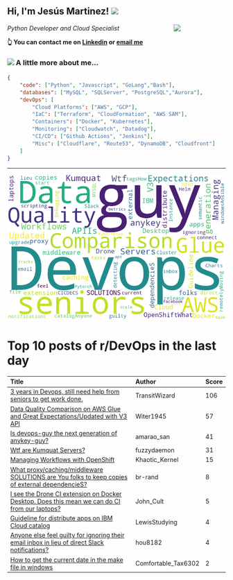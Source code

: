 <!--
**jmartinezl/jmartinezl** is a ✨ _special_ ✨ repository because its `README.md` (this file) appears on your GitHub profile.

Here are some ideas to get you started:

- 🔭 I’m currently working on ...
- 🌱 I’m currently learning ...
- 👯 I’m looking to collaborate on ...
- 🤔 I’m looking for help with ...
- 💬 Ask me about ...
- 📫 How to reach me: ...
- 😄 Pronouns: ...
- ⚡ Fun fact: ...
-->

<h2>Hi, I'm Jesús Martinez! <img src="https://media.giphy.com/media/WUlplcMpOCEmTGBtBW/giphy.gif" width="30"> </h2>
<img align='right' src="https://media.giphy.com/media/NytMLKyiaIh6VH9SPm/giphy.gif" width="120">
<p><em>Python Developer and Cloud Specialist
</em></p>

**👆 You can contact me on [Linkedin](https://www.linkedin.com/in/jes%C3%BAs-martinez-2b7b10104/) or [email me](mailto:jesus.mtz.lorenzo@gmail.com)**

### <img src="https://media.giphy.com/media/VgCDAzcKvsR6OM0uWg/giphy.gif" width="50"> A little more about me...  

```json
{
    "code": ["Python", "Javascript", "GoLang","Bash"],
    "databases": ["MySQL", "SQLServer", "PostgreSQL","Aurora"],
    "devOps": [
        "Cloud Platforms": ["AWS", "GCP"],
        "IaC": ["Terraform", "CloudFormation", "AWS SAM"],
        "Containers": ["Docker", "Kubernetes"],
        "Monitoring": ["Cloudwatch", "Datadog"],
        "CI/CD": ["Github Actions", "Jenkins"],
        "Misc": ["Cloudflare", "Route53", "DynamoDB", "Cloudfront"]
    ]
}
```
---

![Wordcloud](./cloud.png)

# Top 10 posts of r/DevOps in the last day

| Title | Author | Score |
|:---|:---|:---|
| [3 years in Devops, still need help from seniors to get work done.](https://www.reddit.com/r/devops/comments/xy8ljw/3_years_in_devops_still_need_help_from_seniors_to/) | TransitWizard | 106 |
| [Data Quality Comparison on AWS Glue and Great Expectations/Updated with V3 API](https://www.reddit.com/r/devops/comments/xy1eci/data_quality_comparison_on_aws_glue_and_great/) | Witer1945 | 57 |
| [Is devops-guy the next generation of anykey-guy?](https://www.reddit.com/r/devops/comments/xynxqo/is_devopsguy_the_next_generation_of_anykeyguy/) | amarao_san | 41 |
| [Wtf are Kumquat Servers?](https://www.reddit.com/r/devops/comments/xxxeuv/wtf_are_kumquat_servers/) | fuzzydaemon | 31 |
| [Managing Workflows with OpenShift](https://www.reddit.com/r/devops/comments/xy8l14/managing_workflows_with_openshift/) | Khaotic_Kernel | 15 |
| [What proxy/caching/middleware SOLUTIONS are You folks to keep copies of external dependencieS?](https://www.reddit.com/r/devops/comments/xy6ic4/what_proxycachingmiddleware_solutions_are_you/) | br-rand | 8 |
| [I see the Drone CI extension on Docker Desktop. Does this mean we can do CI from our laptops?](https://www.reddit.com/r/devops/comments/xy28o1/i_see_the_drone_ci_extension_on_docker_desktop/) | John_Cult | 5 |
| [Guideline for distribute apps on IBM Cloud catalog](https://www.reddit.com/r/devops/comments/xynbn3/guideline_for_distribute_apps_on_ibm_cloud_catalog/) | LewisStudying | 4 |
| [Anyone else feel guilty for ignoring their email inbox in lieu of direct Slack notifications?](https://www.reddit.com/r/devops/comments/xy5mcc/anyone_else_feel_guilty_for_ignoring_their_email/) | hou8182 | 4 |
| [How to get the current date in the make file in windows](https://www.reddit.com/r/devops/comments/xyd138/how_to_get_the_current_date_in_the_make_file_in/) | Comfortable_Tax6302 | 2 |
